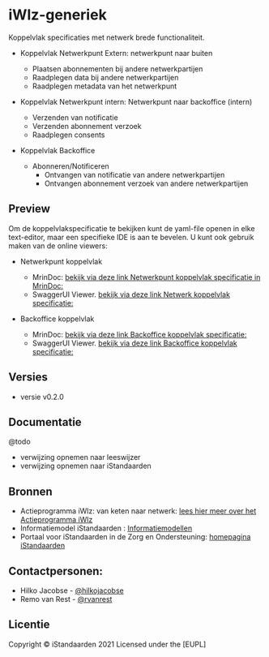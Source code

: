 # iWlz-generiek
Koppelvlak specificaties met netwerk brede functionaliteit.

* Koppelvlak Netwerkpunt Extern: netwerkpunt naar buiten
    * Plaatsen abonnementen bij andere netwerkpartijen
    * Raadplegen data bij andere netwerkpartijen
    * Raadplegen metadata van het netwerkpunt
	
* Koppelvlak Netwerkpunt intern: Netwerkpunt naar backoffice (intern)
    * Verzenden van notificatie
    * Verzenden abonnement verzoek
    * Raadplegen consents

*  Koppelvlak Backoffice
    * Abonneren/Notificeren
        * Ontvangen van notificatie van andere netwerkpartijen
        * Ontvangen abonnement verzoek van andere netwerkpartijen
       

## Preview
Om de koppelvlakspecificatie te bekijken kunt de yaml-file openen in elke text-editor, maar een specifieke IDE is aan te bevelen. 
U kunt ook gebruik maken van de online viewers:

* Netwerkpunt koppelvlak
    * MrinDoc: [bekijk via deze link Netwerkpunt koppelvlak specificatie in MrinDoc:](https://mrin9.github.io/OpenAPI-Viewer/#/load/https%3A%2F%2Fraw.githubusercontent.com%2FiStandaarden%2FiWlz-generiek%2Fmaster%2Fapi-specificatie%2Fnetwerkpunt.yaml "https://mrin9.github.io/OpenAPI-Viewer/#/load/https%3A%2F%2Fraw.githubusercontent.com%2FiStandaarden%2FiWlz-generiek%2Fmaster%2Fapi-specificatie%2Fnetwerkpunt.yaml")
    * SwaggerUI Viewer. [bekijk via deze link Netwerk koppelvlak specificatie:](https://editor.swagger.io/?url=https://raw.githubusercontent.com/iStandaarden/iWlz-generiek/master/api-specificatie/netwerkpunt.yaml "https://editor.swagger.io/?url=https://raw.githubusercontent.com/iStandaarden/iWlz-generiek/master/api-specificatie/netwerkpunt.yaml")

* Backoffice koppelvlak
    * MrinDoc: [bekijk via deze link Backoffice koppelvlak specificatie:](https://mrin9.github.io/OpenAPI-Viewer/#/load/https%3A%2F%2Fraw.githubusercontent.com%2FiStandaarden%2FiWlz-generiek%2Fmaster%2Fapi-specificatie%2Fbackoffice.yaml "https://mrin9.github.io/OpenAPI-Viewer/#/load/https%3A%2F%2Fraw.githubusercontent.com%2FiStandaarden%2FiWlz-generiek%2Fmaster%2Fapi-specificatie%2Fbackoffice.yaml")
    * SwaggerUI Viewer. [bekijk via deze link Backoffice koppelvlak specificatie:](https://editor.swagger.io/?url=https://raw.githubusercontent.com/iStandaarden/iWlz-generiek/master/api-specificatie/backoffice.yaml "https://editor.swagger.io/?url=https://raw.githubusercontent.com/iStandaarden/iWlz-generiek/master/api-specificatie/backoffice.yaml")

## Versies
* versie v0.2.0

## Documentatie
@todo
- verwijzing opnemen naar leeswijzer
- verwijzing opnemen naar iStandaarden

## Bronnen
* Actieprogramma iWlz: van keten naar netwerk: [lees hier meer over het Actieprogramma iWlz](https://www.istandaarden.nl/actieprogramma-iwlz "Actieprogramma iWlz")
* Informatiemodel iStandaarden : [Informatiemodellen](https://informatiemodel.istandaarden.nl/)
* Portaal voor iStandaarden in de Zorg en Ondersteuning: [homepagina iStandaarden](https://www.istandaarden.nl)

## Contactpersonen:
* Hilko Jacobse - [@hilkojacobse](https://github.com/HilkoJacobse)
* Remo van Rest - [@rvanrest](https://github.com/rvanrest)

## Licentie
Copyright &copy; iStandaarden 2021
Licensed under the [EUPL]
